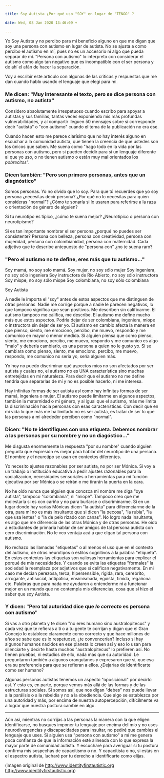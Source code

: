 ```yaml
---

title: Soy Autista ¿Por qué uso "SOY" en lugar de "TENGO" ?

date: Wed, 08 Jan 2020 13:46:09 +
 
---
```

Yo Soy Autista y no percibo para mí beneficio alguno en que me digan que soy una persona con autismo en lugar de autista. No se ajusta a como percibo el autismo en mí, pues no es un accesorio ni algo que pueda separar de mí. "Persona con autismo" lo interpreto con considerar el autismo como algo tan negativo que es incompatible con el ser persona y de ahí el afán de hacer la separación.

Voy a escribir este artículo con algunas de las críticas y respuestas que me dan cuando hablo usando el lenguaje que elegí para mí.
### Me dicen: "Muy interesante el texto, pero se dice persona con autismo, no autista"
Considero absolutamente irrespetuoso cuando escribo para apoyar a autistas y sus familias, tantas veces exponiendo mis más profundas vulnerabilidades, y al compartir lleguen 50 mensajes sobre si corresponde decir "autista" o "con autismo" cuando el tema de la publicación no era ese.

Cuando hacen esto me parece clarísimo que no hay interés alguno en escuchar a la comunidad autista, que tienen la creencia de que ustedes son los únicos que saben. Me suena como "hago todo en la vida por las personas con autismo, pero si pueden decidir para sí un lenguaje diferente al que yo uso, o no tienen autismo o están muy mal orientados los *pobrecitos*".
### Dicen también: "Pero son primero personas, antes que un diagnóstico"
Somos personas. Yo no olvido que lo soy. Para que tú recuerdes que yo soy persona ¿necesitas decir persona? ¿Por qué no lo necesitas para quien consideras "normal"? ¿Cómo te sonaría si lo usaran para referirse a la raza o orientación de género de alguien?

Si tu neurotipo es típico, ¿cómo te suena mejor? ¿Neurotípico o persona con neurotipismo?

Si es tan importante nombrar el ser persona ¿porqué no puedes ser consistente? Persona con belleza, persona con creatividad, persona con mujeridad, persona con colombianidad, persona con maternidad. Cada adjetivo que te describe antepuesto de "persona con" ¿no te suena raro?
### "Pero el autismo no te define, eres más que tu autismo..."
Soy mamá, no soy solo mamá.
Soy mujer, no soy sólo mujer
Soy ingeniera, no soy sólo ingeniera
Soy instructora de Río Abierto, no soy sólo instructora
Soy miope, no soy sólo miope
Soy colombiana, no soy sólo colombiana

Soy Autista

A nadie le importa el "soy" antes de estos aspectos que me distinguen de otras personas. Nadie me corrige porque a nadie le parecen negativos, lo que tampoco significa que sean positivos. Me describen sin calificarme. El autismo tampoco me califica, me describe.
El autismo me define mucho más que estos aspectos. Podría dejar de ser colombiana, ingeniera, miope o instructora sin dejar de ser yo. El autismo en cambio afecta la manera en que pienso, siento, me emociono, percibo, me muevo, respondo y me comunico en mayor o menor medida. Si alguien piensa que como pienso, siento, me emociono, percibo, me muevo, respondo y me comunico es algo "malo" y debería cambiarlo, es una persona a quien no le gusto yo. Si se cambiara como pienso, siento, me emociono, percibo, me muevo, respondo, me comunico no sería yo, sería alguien más.

Yo hoy no puedo discriminar qué aspectos míos no son afectados por ser autista y cuales no, el autismo no es UNA característica sino muchas entretejidas en mi naturaleza. Para decir que el autismo no me define tendría que separarlas de mí y no es posible hacerlo, ni me interesa.

Hay infinitas formas de ser autista así como hay infinitas formas de ser mamá, ingeniera o mujer. El autismo puede limitarme en algunos aspectos, también la maternidad o mi género, y al igual que el autismo, más me limita la discriminación hacia personas con esas características. Con decir que en mi vida lo que más me ha limitado no es ser autista, es tratar de ser lo que las personas a mi alrededor perciben como "normal".
### Dicen: "No te identifiques con una etiqueta. Debemos nombrar a las personas por su nombre y no un diagóstico..."
Me disgusta enormemente la respuesta "por su nombre" cuando alguien pregunta que expresión es mejor para hablar del neurotipo de una persona. El nombre y el neurotipo se usan en contextos diferentes.

Yo necesito ajustes razonables por ser autista, no por ser Mónica. Si voy a un trabajo o institución educativa a pedir ajustes razonables para la socializacion, necesidades sensoriales o herramientas para mí función ejecutiva por ser Mónica o se reirán o me tirarán la puerta en la cara.

No he oído nunca que alguien que conozca mi nombre me diga "oye autista", tampoco "colombiana", ni "miope". Tampoco creo que me molestaría si es con cariño y no para burlarse o discriminarme. Si en un lugar donde hay varias Mónicas dicen "la autista" para diferenciarme de la otra, para mí no es más insultante que si dicen "la pecosa", "la rubia", "la que usa lentes" o "la de pelo rizado con canas". No logro nada insultante, es algo que me diferencia de las otras Mónica y de otras personas. He oído a estudiantes de primaria hablar de ser amigos de tal persona autista con cero discriminación. No le veo ventaja acá a que digan tal persona con autismo.

No rechazo las llamadas "etiquetas" o al menos el uso que en el contexto del autismo, de otros neurotipos o estilos cognitivos a la palabra "etiqueta". En estos contextos las etiquetas son valiosas herramientas para explicar el porqué de mis necesidades. Y cuando se evita las etiquetas "formales" la sociedad la reemplaza por adjetivos que sí califican negativamente. En mi caso me decían perezosa, terca, hipersensible, rígida, rara, cerebrito, arrogante, antisocial, antipática, ensimismada, egoísta, tímida, regañona etc. Palabras que para nada me ayudaron a entenderme ni a funcionar mejor en un mundo que no contempla mis diferencias, cosa que sí hizo el saber que soy Autista.
### Y dicen: "Pero tal autoridad dice que *lo correcto* es persona con autismo"
Si vas a otro planeta y te dicen "no eres humano sino australopitecus" y cada vez que te refieras a ti o a tu gente te corrijan y digan que el Gran Concejo lo establece claramente como correcto y que hace millones de años se sabe que es lo respetuoso, ¿te convencerían? Incluso si hay algunos humanos nacidos en ese planeta lo creen así y eso lo usan para silenciarte y decirte hasta muchos "australopitecus" lo prefieren así. No tienen pruebas, ni estudios de ello, nada más que su autoridad. Le preguntaron también a algunos orangutanes y expresaron que sí, que esa era su preferencia para que se refieran a ellos. ¿Dejarías de identificarte como ser humano?

Algunas personas autistas tenemos un aspecto "oposicional" por decirlo así. Y esto es, en parte, porque vemos más allá de las formas y de las estructuras sociales. Si somos así, que nos digan "debes" nos puede llevar a la parálisis o a la rebeldía y no a la obediencia. Que algo se establezca por una autoridad y más, por encima de nuestra autopercepción, difícilmente va a lograr que nuestra postura cambie en algo.

<hr>

Aún así, mientras no corrijas a las personas la manera con la que eligen identificarse, no busques imponer tu lenguaje por encima del mío y no uses neurodivergencias y discapacidades para insultar, no pediré que cambies el lenguaje que uses.
Si alguien usa "persona con autismo" a mí me genera poca confianza de que la información esté alineada con lo que expresa la mayor parte de comunidad autista. Y escucharé para averiguar si tu postura confirma mis sospechas de capacitismo o no. Y capacitista o no, si estás en el espectro autista, lucharé por tu derecho a identificarte como elijas.


(imagen original de  http://www.identityfirstautistic.org http://www.identityfirstautistic.org)

